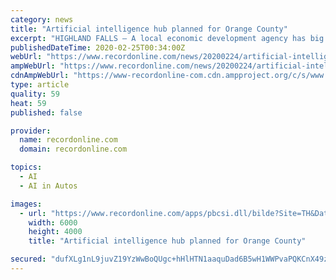 ```yaml
---
category: news
title: "Artificial intelligence hub planned for Orange County"
excerpt: "HIGHLAND FALLS – A local economic development agency has big ambitions to lure researchers and companies to the Village of Highland Falls to study artificial intelligence ... of tasks normally requiring human intelligence, including visual perception, speech recognition and decision-making. Robots, self-driving cars and missile systems ..."
publishedDateTime: 2020-02-25T00:34:00Z
webUrl: "https://www.recordonline.com/news/20200224/artificial-intelligence-hub-planned-for-orange-county"
ampWebUrl: "https://www.recordonline.com/news/20200224/artificial-intelligence-hub-planned-for-orange-county?template=ampart"
cdnAmpWebUrl: "https://www-recordonline-com.cdn.ampproject.org/c/s/www.recordonline.com/news/20200224/artificial-intelligence-hub-planned-for-orange-county?template=ampart"
type: article
quality: 59
heat: 59
published: false

provider:
  name: recordonline.com
  domain: recordonline.com

topics:
  - AI
  - AI in Autos

images:
  - url: "https://www.recordonline.com/apps/pbcsi.dll/bilde?Site=TH&Date=20200224&Category=NEWS&ArtNo=200229625&Ref=AR"
    width: 6000
    height: 4000
    title: "Artificial intelligence hub planned for Orange County"

secured: "dufXLg1nL9juvZ19YzWwBoQUgc+hHlHTN1aaquDad6B5wH1WWPvaPQKCnX49zvsL5D8hqZcZYEH3r5WNzHpE+1Pcme0Id2AUY58F0CoYpWWm1riH9uC1Co+X5tSEYfzTg6ljErM0p36mc5gZqjYTed7ibfAVIXiJmZ0u4ue4v9krPTft6ofrEHT4tuCT0UOKksEaJjxXglheqaGwdXtJoKHk9zELzr+olB7rUMKIg4iQCXedZZs3UpyoZ8YlcM3lzHxeGTtgIUiFoUvg8nJL19XDBYJQhGLp/CYXfdtIG/0FCjV93hTFFeREhVSEfIZ+;bujd7lJGmeQ1SUrogsTUNg=="
---
```


